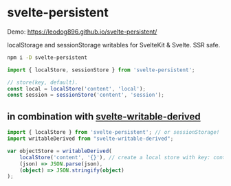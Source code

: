 # svelte-persistent

Demo: https://leodog896.github.io/svelte-persistent/

localStorage and sessionStorage writables for SvelteKit & Svelte. SSR safe.

```bash
npm i -D svelte-persistent
```

```ts
import { localStore, sessionStore } from 'svelte-persistent';

// store(key, default).
const local = localStore('content', 'local');
const session = sessionStore('content', 'session');
```

## in combination with [svelte-writable-derived](https://github.com/PixievoltNo1/svelte-writable-derived)

```ts
import { localStore } from 'svelte-persistent'; // or sessionStorage!
import writableDerived from "svelte-writable-derived";

var objectStore = writableDerived(
	localStore('content', '{}'), // create a local store with key: content, defaultValue: {}
	(json) => JSON.parse(json),
	(object) => JSON.stringify(object)
);
```
